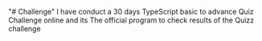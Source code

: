 "# Challenge" 
I have conduct a 30 days TypeScript basic to advance Quiz Challenge online and its The official program to check results of the Quizz challenge
